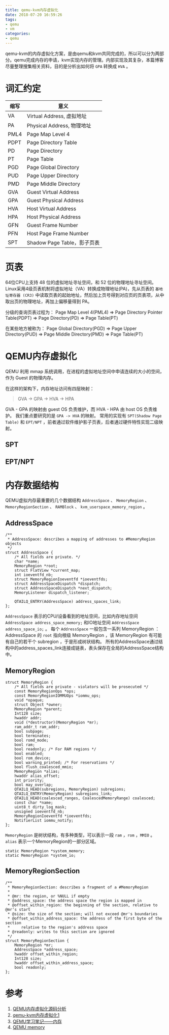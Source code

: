 ```yaml
---
title: qemu-kvm内存虚拟化
date: 2018-07-20 16:59:26
tags:
- qemu
- vm
categories:
- qemu
---
```

qemu-kvm的内存虚拟化方案，是由qemu和kvm共同完成的，所以可以分为两部分。qemu完成内存的申请，kvm实现内存的管理。内部实现及其复杂，本篇博客尽量整理搜集相关资料，目的是分析出如何将 `GPA` 转换成 `HVA` 。
<!-- more -->

# 词汇约定

|缩写|意义|
|----|-----|
|VA | Virtual Address, 虚拟地址|
|PA | Physical Address, 物理地址 |
|PML4 | Page Map Level 4|
|PDPT | Page Directory Table|
|PD | Page Directory|
|PT| Page Table|
|PGD| Page Global Directory|
|PUD| Page Upper Directory|
|PMD| Page Middle Directory|
|GVA| Guest Virtual Address|
|GPA| Guest Physical Address|
|HVA| Host Virtual Address|
|HPA| Host Physical Address|
|GFN| Guest Frame Number|
|PFN| Host Page Frame Number|
|SPT| Shadow Page Table，影子页表|

# 页表

64位CPU上支持 48 位的虚拟地址寻址空间，和 52 位的物理地址寻址空间。Linux采用4级页表机制将虚拟地址（VA）转换成物理地址(PA)，先从页表的 `基地址寄存器 (CR3)` 中读取页表的起始地址，然后加上页号得到对应页的页表项，从中取出页的物理地址，再加上偏移量得到 PA。

分级的查询页表过程为：
Page Map Level 4(PML4) => Page Directory Pointer Table(PDPT) => Page Directory(PD) => Page Table(PT)

在某些地方被称为： Page Global Directory(PGD) => Page Upper Directory(PUD) => Page Middle Directory(PMD) => Page Table(PT)

# QEMU内存虚拟化

QEMU 利用 mmap 系统调用，在进程的虚拟地址空间中申请连续的大小的空间，作为 Guest 的物理内存。

在这样的架构下，内存地址访问有四层映射：

> GVA -> GPA -> HVA -> HPA

GVA - GPA 的映射由 guest OS 负责维护，而 HVA - HPA 由 host OS 负责维护。
我们重点要研究的是 `GPA -> HVA` 的映射。
常用的实现有 `SPT(Shadow Page Table)` 和 `EPT/NPT` ，前者通过软件维护影子页表，后者通过硬件特性实现二级映射。

## SPT

## EPT/NPT

# 内存数据结构

QEMU虚拟内存最重要的几个数据结构 `AddressSpace` 、 `MemoryRegion` 、 `MemoryRegionSection` 、 `RAMBlock` 、 `kvm_userspace_memory_region` 。

## AddressSpace
```
/**
 * AddressSpace: describes a mapping of addresses to #MemoryRegion objects
 */
struct AddressSpace {
    /* All fields are private. */
    char *name;
    MemoryRegion *root;
    struct FlatView *current_map;
    int ioeventfd_nb;
    struct MemoryRegionIoeventfd *ioeventfds;
    struct AddressSpaceDispatch *dispatch;
    struct AddressSpaceDispatch *next_dispatch;
    MemoryListener dispatch_listener;

    QTAILQ_ENTRY(AddressSpace) address_spaces_link;
};
```

`AddressSpace` 表示的CPU/设备看到的地址空间，比如内存地址空间 `AddressSpace address_space_memory;` 和IO地址空间 `AddressSpace address_space_io;` 。
每个 `AddressSpace` 一般包含一系列 MemoryRegion ： AddressSpace 的 `root` 指向根级 MemoryRegion ，该 MemoryRegion 有可能有自己的若干个 subregion ，于是形成树状结构。
所有的AddressSpace通过结构中的address_spaces_link连接成链表，表头保存在全局的AddressSpace结构中。

## MemoryRegion

```
struct MemoryRegion {
    /* All fields are private - violators will be prosecuted */
    const MemoryRegionOps *ops;
    const MemoryRegionIOMMUOps *iommu_ops;
    void *opaque;
    struct Object *owner;
    MemoryRegion *parent;
    Int128 size;
    hwaddr addr;
    void (*destructor)(MemoryRegion *mr);
    ram_addr_t ram_addr;
    bool subpage;
    bool terminates;
    bool romd_mode;
    bool ram;
    bool readonly; /* For RAM regions */
    bool enabled;
    bool rom_device;
    bool warning_printed; /* For reservations */
    bool flush_coalesced_mmio;
    MemoryRegion *alias;
    hwaddr alias_offset;
    int priority;
    bool may_overlap;
    QTAILQ_HEAD(subregions, MemoryRegion) subregions;
    QTAILQ_ENTRY(MemoryRegion) subregions_link;
    QTAILQ_HEAD(coalesced_ranges, CoalescedMemoryRange) coalesced;
    const char *name;
    uint8_t dirty_log_mask;
    unsigned ioeventfd_nb;
    MemoryRegionIoeventfd *ioeventfds;
    NotifierList iommu_notify;
};
```
`MemoryRegion` 是树状结构，有多种类型，可以表示一段 `ram` ，`rom` ，`MMIO` 。 `alias` 表示一个MemoryRegion的一部分区域。


```
static MemoryRegion *system_memory;
static MemoryRegion *system_io;
```



## MemoryRegionSection

```
/**
 * MemoryRegionSection: describes a fragment of a #MemoryRegion
 *
 * @mr: the region, or %NULL if empty
 * @address_space: the address space the region is mapped in
 * @offset_within_region: the beginning of the section, relative to @mr's start
 * @size: the size of the section; will not exceed @mr's boundaries
 * @offset_within_address_space: the address of the first byte of the section
 *     relative to the region's address space
 * @readonly: writes to this section are ignored
 */
struct MemoryRegionSection {
    MemoryRegion *mr;
    AddressSpace *address_space;
    hwaddr offset_within_region;
    Int128 size;
    hwaddr offset_within_address_space;
    bool readonly;
};
```

# 参考
1. [QEMU内存虚拟化源码分析](https://www.anquanke.com/post/id/86412)
2. [qemu-kvm内存虚拟化1](https://www.cnblogs.com/ck1020/p/6729224.html)
3. [QEMU学习笔记——内存](https://www.binss.me/blog/qemu-note-of-memory/)
4. [QEMU memory](https://github.com/GiantVM/doc/blob/master/memory.md)